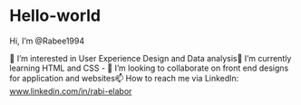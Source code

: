 # Hello-world

 Hi, I’m @Rabee1994
 
 👀 I’m interested in User Experience Design and Data analysis🌱 I’m currently learning HTML and CSS - 💞️ 
 I’m looking to collaborate on front end designs for application and websites📫 How to reach me via LinkedIn: www.linkedin.com/in/rabi-elabor
